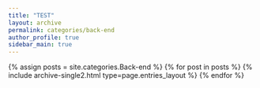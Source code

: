 ```yaml
---
title: "TEST"
layout: archive
permalink: categories/back-end
author_profile: true
sidebar_main: true
---
```



{% assign posts = site.categories.Back-end %}
{% for post in posts %} {% include archive-single2.html type=page.entries_layout %} {% endfor %}